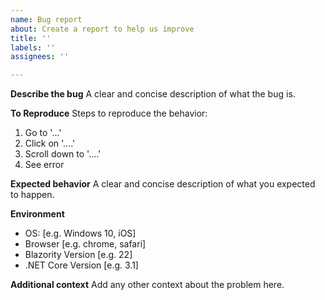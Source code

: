 ```yaml
---
name: Bug report
about: Create a report to help us improve
title: ''
labels: ''
assignees: ''

---
```


**Describe the bug**
A clear and concise description of what the bug is.

**To Reproduce**
Steps to reproduce the behavior:
1. Go to '...'
2. Click on '....'
3. Scroll down to '....'
4. See error

**Expected behavior**
A clear and concise description of what you expected to happen.

**Environment**
 - OS: [e.g. Windows 10, iOS]
 - Browser [e.g. chrome, safari]
 - Blazority Version [e.g. 22]
 - .NET Core Version [e.g. 3.1]

**Additional context**
Add any other context about the problem here.
